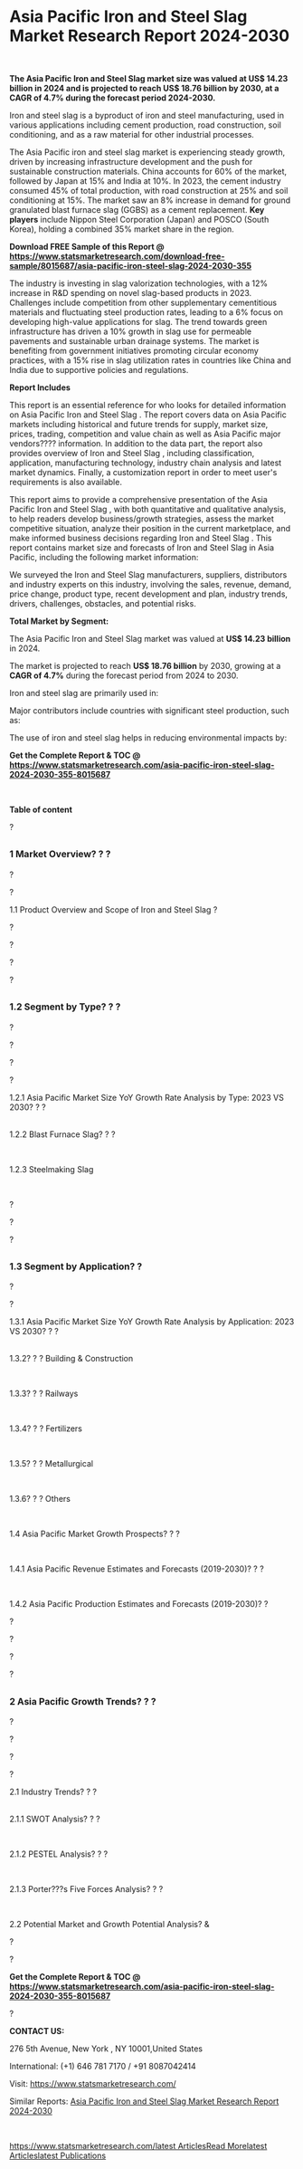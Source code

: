 <h1>Asia Pacific Iron and Steel Slag Market Research Report 2024-2030</h1><br/><p><strong>The Asia Pacific Iron and Steel Slag market size was valued at US$ 14.23 billion in 2024 and is projected to reach US$ 18.76 billion by 2030, at a <strong>CAGR</strong> of 4.7% during the forecast period 2024-2030.</strong></p>
 
 
 
 <p>Iron and steel slag is a byproduct of iron and steel manufacturing, used in various applications including cement production, road construction, soil conditioning, and as a raw material for other industrial processes.</p>
 
 
 
 <p>The Asia Pacific iron and steel slag market is experiencing steady growth, driven by increasing infrastructure development and the push for sustainable construction materials. China accounts for 60% of the market, followed by Japan at 15% and India at 10%. In 2023, the cement industry consumed 45% of total production, with road construction at 25% and soil conditioning at 15%. The market saw an 8% increase in demand for ground granulated blast furnace slag (GGBS) as a cement replacement. <strong>Key players</strong> include Nippon Steel Corporation (Japan) and POSCO (South Korea), holding a combined 35% market share in the region.</p>
 
 
 
 <p><strong>Download FREE Sample of this Report @ <a href="https://www.statsmarketresearch.com/download-free-sample/8015687/asia-pacific-iron-steel-slag-2024-2030-355">https://www.statsmarketresearch.com/download-free-sample/8015687/asia-pacific-iron-steel-slag-2024-2030-355</a></strong></p>
 
 
 
 <p>The industry is investing in slag valorization technologies, with a 12% increase in R&D spending on novel slag-based products in 2023. Challenges include competition from other supplementary cementitious materials and fluctuating steel production rates, leading to a 6% focus on developing high-value applications for slag. The trend towards green infrastructure has driven a 10% growth in slag use for permeable pavements and sustainable urban drainage systems. The market is benefiting from government initiatives promoting circular economy practices, with a 15% rise in slag utilization rates in countries like China and India due to supportive policies and regulations.</p>
 
 
 
 <p><strong>Report Includes</strong></p>
 
 
 
 <p>This report is an essential reference for who looks for detailed information on Asia Pacific Iron and Steel Slag . The report covers data on Asia Pacific markets including historical and future trends for supply, market size, prices, trading, competition and value chain as well as Asia Pacific major vendors???? information. In addition to the data part, the report also provides overview of Iron and Steel Slag , including classification, application, manufacturing technology, industry chain analysis and latest market dynamics. Finally, a customization report in order to meet user&#39;s requirements is also available.</p>
 
 
 
 <p>This report aims to provide a comprehensive presentation of the Asia Pacific Iron and Steel Slag , with both quantitative and qualitative analysis, to help readers develop business/growth strategies, assess the market competitive situation, analyze their position in the current marketplace, and make informed business decisions regarding Iron and Steel Slag . This report contains market size and forecasts of Iron and Steel Slag in Asia Pacific, including the following market information:</p>
 
 
 
 <p>We surveyed the Iron and Steel Slag manufacturers, suppliers, distributors and industry experts on this industry, involving the sales, revenue, demand, price change, product type, recent development and plan, industry trends, drivers, challenges, obstacles, and potential risks.</p>
 
 
 
 <p><strong>Total Market by Segment:</strong></p>
 
 
 
 <p>The Asia Pacific Iron and Steel Slag market was valued at <strong>US$ 14.23 billion</strong> in 2024.</p>
 
 
 
 <p>The market is projected to reach <strong>US$ 18.76 billion</strong> by 2030, growing at a <strong><strong>CAGR</strong> of 4.7%</strong> during the forecast period from 2024 to 2030.</p>
 
 
 
 <p>Iron and steel slag are primarily used in:</p>
 
 
 
 <p>Major contributors include countries with significant steel production, such as:</p>
 
 
 
 <p>The use of iron and steel slag helps in reducing environmental impacts by:</p>
 
 
 
 <div><b>Get the Complete Report & TOC @ <a href="https://www.statsmarketresearch.com/asia-pacific-iron-steel-slag-2024-2030-355-8015687">https://www.statsmarketresearch.com/asia-pacific-iron-steel-slag-2024-2030-355-8015687</a></b></div>
 
 
 
 <p><br />
 
 <b>Table of content</b></p>
 
 
 
 <p>? </p>
 
 
 
 <h2><span style="font-size:16px"><strong>1 Market Overview? ? ? </strong></span></h2>
 
 
 
 <p>? </p>
 
 
 
 <p>? </p>
 
 
 
 <p>1.1 Product Overview and Scope of Iron and Steel Slag ? </p>
 
 
 
 <p>? </p>
 
 
 
 <p>? </p>
 
 
 
 <p>? </p>
 
 
 
 <p>? </p>
 
 
 
 <h2><strong><span style="font-size:16px">1.2 Segment by Type? ? ? </span></strong></h2>
 
 
 
 <p>? </p>
 
 
 
 <p>? </p>
 
 
 
 <p>? </p>
 
 
 
 <p>? </p>
 
 
 
 <p>1.2.1 Asia Pacific Market Size YoY Growth Rate Analysis by Type: 2023 VS 2030? ? ? <br />
 
 <br />
 
 1.2.2 Blast Furnace Slag? ? ? <br />
 
 <br />
 
 1.2.3 Steelmaking Slag<br />
 
 <br />
 
 ? </p>
 
 
 
 <p>? </p>
 
 
 
 <p>? </p>
 
 
 
 <h2><span style="font-size:16px"><strong>1.3 Segment by Application? ? </strong></span></h2>
 
 
 
 <p>? </p>
 
 
 
 <p>? </p>
 
 
 
 <p>1.3.1 Asia Pacific Market Size YoY Growth Rate Analysis by Application: 2023 VS 2030? ? ? <br />
 
 <br />
 
 1.3.2? ? ? Building & Construction<br />
 
 <br />
 
 1.3.3? ? ? Railways<br />
 
 <br />
 
 1.3.4? ? ? Fertilizers<br />
 
 <br />
 
 1.3.5? ? ? Metallurgical<br />
 
 <br />
 
 1.3.6? ? ? Others<br />
 
 <br />
 
 1.4 Asia Pacific Market Growth Prospects? ? ? <br />
 
 <br />
 
 1.4.1 Asia Pacific Revenue Estimates and Forecasts (2019-2030)? ? ? <br />
 
 <br />
 
 1.4.2 Asia Pacific Production Estimates and Forecasts (2019-2030)? ? </p>
 
 
 
 <p>? </p>
 
 
 
 <p>? </p>
 
 
 
 <p>? </p>
 
 
 
 <p>? </p>
 
 
 
 <h2><span style="font-size:16px"><strong>2 Asia Pacific Growth Trends? ? ? </strong></span></h2>
 
 
 
 <p>? </p>
 
 
 
 <p>? </p>
 
 
 
 <p>? </p>
 
 
 
 <p>? </p>
 
 
 
 <p>2.1 Industry Trends? ? ? <br />
 
 <br />
 
 2.1.1 SWOT Analysis? ? ? <br />
 
 <br />
 
 2.1.2 PESTEL Analysis? ? ? <br />
 
 <br />
 
 2.1.3 Porter???s Five Forces Analysis? ? ? <br />
 
 <br />
 
 2.2 Potential Market and Growth Potential Analysis? &</p>
 
 
 
 <p>? </p>
 
 
 
 <p>? </p>
 
 
 
 <div><b>Get the Complete Report & TOC @ <a href="https://www.statsmarketresearch.com/asia-pacific-iron-steel-slag-2024-2030-355-8015687">https://www.statsmarketresearch.com/asia-pacific-iron-steel-slag-2024-2030-355-8015687</a></b></div>
 
 
 
 <p>? </p>
 
 
 
 <p><b>CONTACT US:</b><br />
 
 276 5th Avenue, New York , NY 10001,United States<br />
 
 International: (+1) 646 781 7170 / +91 8087042414<br />
 
 Visit: <a href="https://www.statsmarketresearch.com/">https://www.statsmarketresearch.com/</a><br />
 
 Similar Reports: <a href="https://www.statsmarketresearch.com/asia-pacific-iron-steel-slag-2024-2030-355-8015687">Asia Pacific Iron and Steel Slag Market Research Report 2024-2030</a><br />
 
 <br />
 
 <a href="https://gyeongbokgung.com">https://www.statsmarketresearch.com/</a><a href="https://hallyeomaritime.com">latest Articles</a><a href="https://jingwansa.com">Read More</a><a href="https://nguoiviet.jp/">latest Articles</a><a href="https://www.intelmarketresearch.com/">latest Publications</a></p>